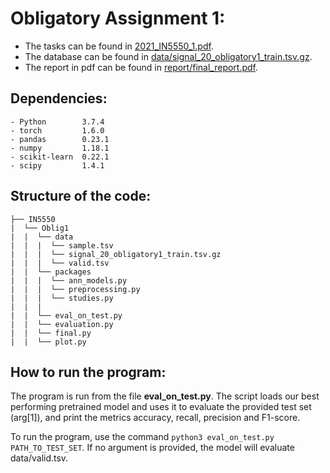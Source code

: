 # Obligatory Assignment 1:
* The tasks can be found in [2021_IN5550_1.pdf](2021_in5550_1.pdf).
* The database can be found in [data/signal_20_obligatory1_train.tsv.gz](data/signal_20_obligatory1_train.tsv.gz).
* The report in pdf can be found in [report/final_report.pdf](report/final_report.pdf).

## Dependencies:
```
- Python        3.7.4
- torch         1.6.0  
- pandas        0.23.1
- numpy         1.18.1
- scikit-learn  0.22.1
- scipy         1.4.1 
```

## Structure of the code:

```
├── IN5550
|  └── Oblig1
|  |  └── data
|  |  |  └── sample.tsv
|  |  |  └── signal_20_obligatory1_train.tsv.gz
|  |  |  └── valid.tsv
|  |  └── packages
|  |  |  └── ann_models.py
|  |  |  └── preprocessing.py
|  |  |  └── studies.py
|  |  |  
|  |  └── eval_on_test.py
|  |  └── evaluation.py
|  |  └── final.py
|  |  └── plot.py
```

## How to run the program:
The program is run from the file **eval_on_test.py**. The script loads our best performing pretrained model and uses it to evaluate the provided test set (arg[1]), and print the metrics accuracy, recall, precision and F1-score.

To run the program, use the command `python3 eval_on_test.py PATH_TO_TEST_SET`. If no argument is provided, the model will evaluate data/valid.tsv. 
